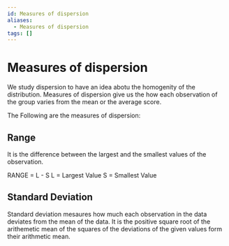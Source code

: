 ```yaml
---
id: Measures of dispersion
aliases:
  - Measures of dispersion
tags: []
---
```


# Measures of dispersion
We study dispersion to have an idea abotu the homogenity of the distribution. Measures of dispersion give us the how each observation of the group varies from the mean or the average score.

The Following are the measures of dispersion:
## Range
It is the difference between the largest and the smallest values of the observation.

RANGE = L - S
L = Largest Value
S = Smallest Value

## Standard Deviation
Standard deviation mesaures how much each observation in the data deviates from the mean of the data.
It is the positive square root of the arithemetic mean of the squares of the deviations of the given values form their arithmetic mean.
